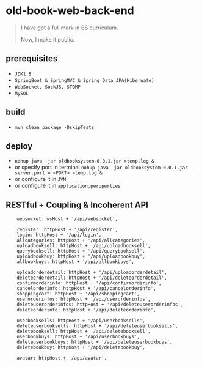 # old-book-web-back-end

> I have got a full mark in BS curriculum.
>
> Now, I make it public.

## prerequisites

- `JDK1.8`
- `SpringBoot & SpringMVC & Spring Data JPA(Hibernate)`
- `WebSocket, SockJS, STOMP`
- `MySQL`

## build

- `mvn clean package -DskipTests`

## deploy

- `nohup java -jar oldbooksystem-0.0.1.jar >temp.log &`
- or specify port  in terminal `nohup java -jar oldbooksystem-0.0.1.jar --server.port = <PORT> >temp.log &`
- or configure it in `JVM`
- or configure it in `application.peroperties`

## RESTful + Coupling & Incoherent API

```
	websocket: wsHost + '/api/websocket',

    register: httpHost + '/api/register',
    login: httpHost + '/api/login',
    allcategories: httpHost + '/api/allcategories',
    uploadbooksell: httpHost + '/api/uploadbooksell',
    querybooksell: httpHost + '/api/querybooksell',
    uploadbookbuy: httpHost + '/api/uploadbookbuy',
    allbookbuys: httpHost + '/api/allbookbuys',

    uploadorderdetail: httpHost + '/api/uploadorderdetail',
    deleteorderdetail: httpHost + '/api/deleteorderdetail',
    confirmorderinfo: httpHost + '/api/confirmorderinfo',
    cancelorderinfo: httpHost + '/api/cancelorderinfo',
    shoppingcart: httpHost + '/api/shoppingcart',
    userorderinfos: httpHost + '/api/userorderinfos',
    deleteuserorderinfos: httpHost + '/api/deleteuserorderinfos',
    deleteorderinfo: httpHost + '/api/deleteorderinfo',

    userbooksells: httpHost + '/api/userbooksells',
    deleteuserbooksells: httpHost + '/api/deleteuserbooksells',
    deletebooksell: httpHost + '/api/deletebooksell',
    userbookbuys: httpHost + '/api/userbookbuys',
    deleteuserbookbuys: httpHost + '/api/deleteuserbookbuys',
    deletebookbuy: httpHost + '/api/deletebookbuy',

    avatar: httpHost + '/api/avatar',
```

